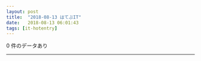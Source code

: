 ```yaml
---
layout: post
title:  "2018-08-13 はてぶIT"
date:   2018-08-13 06:01:43
tags: [it-hotentry]
---
```

0 件のデータあり

<hr>
